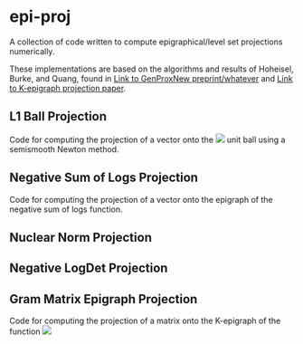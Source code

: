 # epi-proj
A collection of code written to compute epigraphical/level set projections numerically.

These implementations are based on the algorithms and results of Hoheisel, Burke, and Quang, found in [Link to GenProxNew preprint/whatever](https://math.mcgill.ca/hoheisel/) and [Link to K-epigraph projection paper](https://www.math.mcgill.ca/hoheisel/composite_conjugate.pdf).

## L1 Ball Projection
Code for computing the projection of a vector onto the <img src="https://render.githubusercontent.com/render/math?math=l_1"> unit ball using a semismooth Newton method. 

## Negative Sum of Logs Projection
Code for computing the projection of a vector onto the epigraph of the negative sum of logs function.

## Nuclear Norm Projection

## Negative LogDet Projection

## Gram Matrix Epigraph Projection
Code for computing the projection of a matrix onto the K-epigraph of the function <img src="https://render.githubusercontent.com/render/math?math=X \mapsto X^TX">
